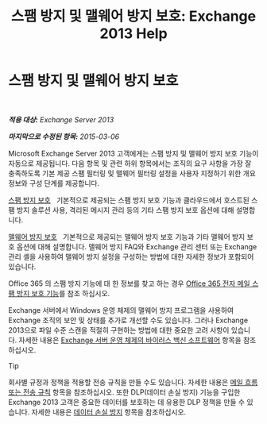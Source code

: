 ﻿---
title: '스팸 방지 및 맬웨어 방지 보호: Exchange 2013 Help'
TOCTitle: 스팸 방지 및 맬웨어 방지 보호
ms:assetid: 07d0f42d-2adc-48bf-b07f-189a560d365b
ms:mtpsurl: https://technet.microsoft.com/ko-kr/library/JJ150481(v=EXCHG.150)
ms:contentKeyID: 50482434
ms.date: 05/22/2018
mtps_version: v=EXCHG.150
ms.translationtype: MT
---

# 스팸 방지 및 맬웨어 방지 보호

 

_**적용 대상:** Exchange Server 2013_

_**마지막으로 수정된 항목:** 2015-03-06_

Microsoft Exchange Server 2013 고객에게는 스팸 방지 및 맬웨어 방지 보호 기능이 자동으로 제공됩니다. 다음 항목 및 관련 하위 항목에서는 조직의 요구 사항을 가장 잘 충족하도록 기본 제공 스팸 필터링 및 맬웨어 필터링 설정을 사용자 지정하기 위한 개요 정보와 구성 단계를 제공합니다.

[스팸 방지 보호](anti-spam-protection-exchange-2013-help.md)   기본적으로 제공되는 스팸 방지 보호 기능과 클라우드에서 호스트된 스팸 방지 솔루션 사용, 격리된 메시지 관리 등의 기타 스팸 방지 보호 옵션에 대해 설명합니다.

[맬웨어 방지 보호](anti-malware-protection-exchange-2013-help.md)   기본적으로 제공되는 맬웨어 방지 보호 기능과 기타 맬웨어 방지 보호 옵션에 대해 설명합니다. 맬웨어 방지 FAQ와 Exchange 관리 센터 또는 Exchange 관리 셸을 사용하여 맬웨어 방지 설정을 구성하는 방법에 대한 자세한 정보가 포함되어 있습니다.

Office 365 의 스팸 방지 기능에 대 한 정보를 찾고 하는 경우 [Office 365 전자 메일 스팸 방지 보호 기능](https://support.office.com/en-us/article/office-365-email-anti-spam-protection-6a601501-a6a8-4559-b2e7-56b59c96a586?ui=en-us%26rs=en-us%26ad=us)를 참조 하십시오.

Exchange 서버에서 Windows 운영 체제의 맬웨어 방지 프로그램을 사용하여 Exchange 조직의 보안 및 상태를 추가로 개선할 수도 있습니다. 그러나 Exchange 2013으로 파일 수준 스캔을 적절히 구현하는 방법에 대한 중요한 고려 사항이 있습니다. 자세한 내용은 [Exchange 서버 운영 체제의 바이러스 백신 소프트웨어](anti-virus-software-in-the-operating-system-on-exchange-servers-exchange-2013-help.md) 항목을 참조하십시오.


> [!TIP]
> 회사별 규정과 정책을 적용할 전송 규칙을 만들 수도 있습니다. 자세한 내용은 <A href="mail-flow-rules-transport-rules-in-exchange-2013-exchange-2013-help.md">메일 흐름 또는 전송 규칙</A> 항목을 참조하십시오. 또한 DLP(데이터 손실 방지) 기능을 구입한 Exchange 2013 고객은 중요한 데이터를 보호하는 데 유용한 DLP 정책을 만들 수 있습니다. 자세한 내용은 <A href="https://docs.microsoft.com/ko-kr/exchange/security-and-compliance/data-loss-prevention/data-loss-prevention">데이터 손실 방지</A> 항목을 참조하십시오.


